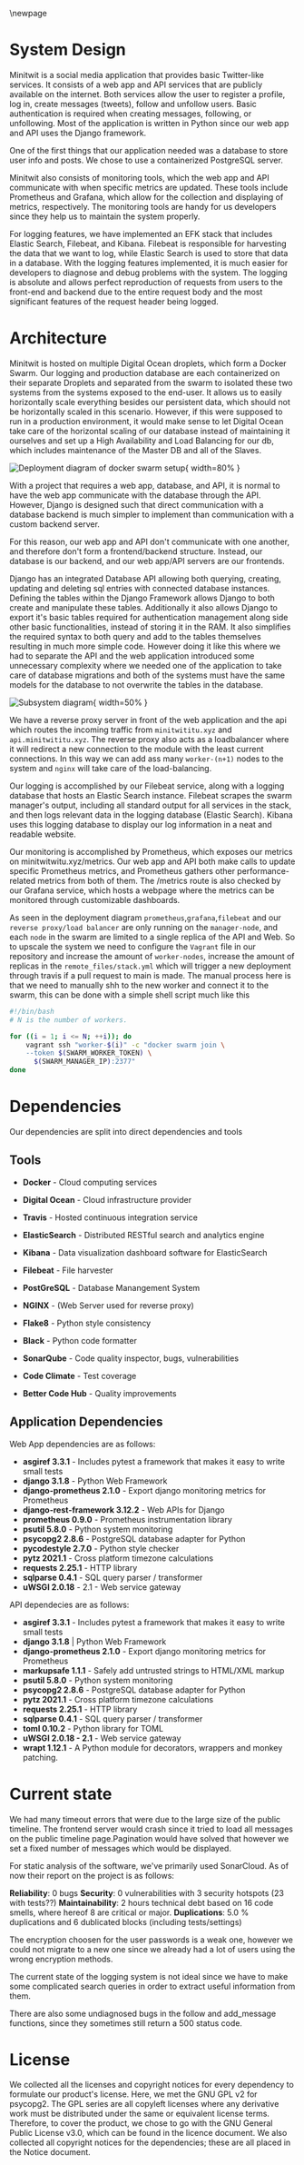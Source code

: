 \newpage

# System Design

Minitwit is a social media application that provides basic Twitter-like services. It consists of a web app and API services that are publicly available on the internet. Both services allow the user to register a profile, log in, create messages (tweets), follow and unfollow users. Basic authentication is required when creating messages, following, or unfollowing. Most of the application is written in Python since our web app and API uses the Django framework.

One of the first things that our application needed was a database to store user info and posts. We chose to use a containerized PostgreSQL server.

Minitwit also consists of monitoring tools, which the web app and API communicate with when specific metrics are updated. These tools include Prometheus and Grafana, which allow for the collection and displaying of metrics, respectively. The monitoring tools are handy for us developers since they help us to maintain the system properly.

For logging features, we have implemented an EFK stack that includes Elastic Search, Filebeat, and Kibana. Filebeat is responsible for harvesting the data that we want to log, while Elastic Search is used to store that data in a database. With the logging features implemented, it is much easier for developers to diagnose and debug problems with the system. The logging is absolute and allows perfect reproduction of requests from users to the front-end and backend due to the entire request body and the most significant features of the request header being logged.



# Architecture

Minitwit is hosted on multiple Digital Ocean droplets, which form a Docker Swarm. Our logging and production database are each containerized on their separate Droplets and separated from the swarm to isolated these two systems from the systems exposed to the end-user. It allows us to easily horizontally scale everything besides our persistent data, which should not be horizontally scaled in this scenario. However, if this were supposed to run in a production environment, it would make sense to let Digital Ocean take care of the horizontal scaling of our database instead of maintaining it ourselves and set up a  High Availability and Load Balancing for our db, which includes maintenance of the Master DB and all of the Slaves.

![Deployment diagram of docker swarm setup](images/deployment_diagram.png "Deployment Diagram"){ width=80% }

With a project that requires a web app, database, and API, it is normal to have the web app communicate with the database through the API. However, Django is designed such that direct communication with a database backend is much simpler to implement than communication with a custom backend server.

For this reason, our web app and API don't communicate with one another, and therefore don't form a frontend/backend structure. Instead, our database is our backend, and our web app/API servers are our frontends.

Django has an integrated Database API allowing both querying, creating, updating and deleting sql entries with connected database instances. Defining the tables within the Django Framework allows Django to both create and manipulate these tables. Additionally it also allows Django to export it's basic tables required for authentication management along side other basic functionalities, instead of storing it in the RAM. It also simplifies the required syntax to both query and add to the tables themselves resulting in much more simple code. However doing it like this where we had to separate the API and the web application introduced some unnecessary complexity where we needed one of the application to take care of database migrations and both of the systems must have the same models for the database to not overwrite the tables in the database.

![Subsystem diagram](images/subsystems.png "Subsystem diagram"){ width=50% }


We have a reverse proxy server in front of the web application and the api which routes the incoming traffic from `minitwititu.xyz` and `api.minitwititu.xyz`. The reverse proxy also acts as a loadbalancer where it will redirect a new connection to the module with the least current connections. In this way we can add ass many `worker-(n+1)` nodes to the system and `nginx` will take care of the load-balancing.

Our logging is accomplished by our Filebeat service, along with a logging database that hosts an Elastic Search instance. Filebeat scrapes the swarm manager's output, including all standard output for all services in the stack, and then logs relevant data in the logging database (Elastic Search). Kibana uses this logging database to display our log information in a neat and readable website.

Our monitoring is accomplished by Prometheus, which exposes our metrics on minitwitwitu.xyz/metrics. Our web app and API both make calls to update specific Prometheus metrics, and Prometheus gathers other performance-related metrics from both of them. The /metrics route is also checked by our Grafana service, which hosts a webpage where the metrics can be monitored through customizable dashboards.

As seen in the deployment diagram `prometheus`,`grafana`,`filebeat` and our `reverse proxy/load balancer` are only running on the `manager-node`, and each `node` in the swarm are limited to a single replica of the API and Web. So to upscale the system we need to configure the `Vagrant` file in our repository and increase the amount of `worker-nodes`, increase the amount of replicas in the `remote_files/stack.yml` which will trigger a new deployment through travis if a pull request to main is made. The manual process here is that we need to manually shh to the new worker and connect it to the swarm, this can be done with a simple shell script much like this

```bash
#!/bin/bash
# N is the number of workers.

for ((i = 1; i <= N; ++i)); do 
    vagrant ssh "worker-$(i)" -c "docker swarm join \
    --token $(SWARM_WORKER_TOKEN) \
      $(SWARM_MANAGER_IP):2377"
done


```


# Dependencies

Our dependencies are split into direct dependencies and tools

## Tools

- **Docker** - Cloud computing services
- **Digital Ocean** - Cloud infrastructure provider
- **Travis** - Hosted continuous integration service
- **ElasticSearch** - Distributed RESTful search and analytics engine
- **Kibana** - Data visualization dashboard software for ElasticSearch
- **Filebeat** - File harvester
- **PostGreSQL** - Database Manangement System
- **NGINX** - (Web Server used for reverse proxy)

- **Flake8** - Python style consistency
- **Black** - Python code formatter
- **SonarQube** - Code quality inspector, bugs, vulnerabilities
- **Code Climate** - Test coverage
- **Better Code Hub** - Quality improvements

## Application Dependencies

Web App dependencies are as follows:

- **asgiref 3.3.1** - Includes pytest a framework that makes it easy to write small tests
- **django 3.1.8** - Python Web Framework
- **django-prometheus 2.1.0** - Export django monitoring metrics for Prometheus
- **django-rest-framework 3.12.2** - Web APIs for Django
- **prometheus 0.9.0** - Prometheus instrumentation library
- **psutil 5.8.0** - Python system monitoring
- **psycopg2 2.8.6** - PostgreSQL database adapter for Python
- **pycodestyle 2.7.0** - Python style checker
- **pytz 2021.1** - Cross platform timezone calculations
- **requests 2.25.1** - HTTP library
- **sqlparse 0.4.1** - SQL query parser / transformer
- **uWSGI 2.0.18** - 2.1 - Web service gateway

API dependecies are as follows:

- **asgiref 3.3.1** - Includes pytest a framework that makes it easy to write small tests
- **django 3.1.8** | Python Web Framework
- **django-prometheus 2.1.0** - Export django monitoring metrics for Prometheus 
- **markupsafe 1.1.1** - Safely add untrusted strings to HTML/XML markup
- **psutil 5.8.0** - Python system monitoring
- **psycopg2 2.8.6** - PostgreSQL database adapter for Python
- **pytz 2021.1** - Cross platform timezone calculations
- **requests 2.25.1** - HTTP library
- **sqlparse 0.4.1** - SQL query parser / transformer
- **toml 0.10.2** - Python library for TOML
- **uWSGI 2.0.18 - 2.1** - Web service gateway
- **wrapt 1.12.1** - A Python module for decorators, wrappers and monkey patching.


# Current state

We had many timeout errors that were due to the large size of the public timeline. The frontend server would crash since it tried to load all messages on the public timeline page.Pagination would have solved that however we set a fixed number of messages which would be displayed.

For static analysis of the software, we've primarily used SonarCloud. As of now their report on the project is as follows:

 **Reliability**: 0 bugs
 **Security**: 0 vulnerabilities with 3 security hotspots (23 with tests??)
 **Maintainability**: 2 hours technical debt based on 16 code smells, where hereof 8 are critical or major.
 **Duplications**: 5.0 % duplications and 6 dublicated blocks (including tests/settings)

The encryption choosen for the user passwords is a weak one, however we could not migrate to a new one since we already had a lot of users using the wrong encryption methods.

The current state of the logging system is not ideal since we have to make some complicated search queries in order to extract useful information from them.

There are also some undiagnosed bugs in the follow and add_message functions, since they sometimes still return a 500 status code.

# License

We collected all the licenses and copyright notices for every dependency to formulate our product's license. Here, we met the GNU GPL v2 for psycopg2. The GPL series are all copyleft licenses where any derivative work must be distributed under the same or equivalent license terms. Therefore, to cover the product, we chose to go with the GNU General Public License v3.0, which can be found in the licence document. We also collected all copyright notices for the dependencies; these are all placed in the Notice document.

